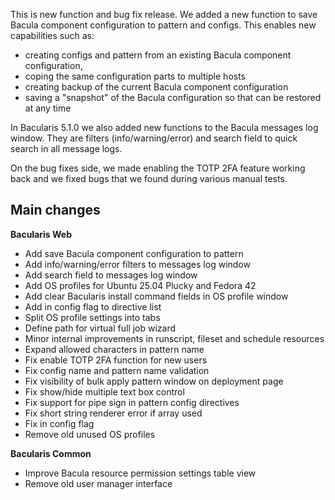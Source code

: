 
This is new function and bug fix release. We added a new function to save Bacula
component configuration to pattern and configs. This enables new capabilities
such as:

 * creating configs and pattern from an existing Bacula component configuration,
 * coping the same configuration parts to multiple hosts
 * creating backup of the current Bacula component configuration
 * saving a "snapshot" of the Bacula configuration so that can be restored at any time

In Bacularis 5.1.0 we also added new functions to the Bacula messages log window.
They are filters (info/warning/error) and search field to quick search in all message
logs.

On the bug fixes side, we made enabling the TOTP 2FA feature working back and we fixed
bugs that we found during various manual tests.

## Main changes

**Bacularis Web**

 * Add save Bacula component configuration to pattern
 * Add info/warning/error filters to messages log window
 * Add search field to messages log window
 * Add OS profiles for Ubuntu 25.04 Plucky and Fedora 42
 * Add clear Bacularis install command fields in OS profile window
 * Add in config flag to directive list
 * Split OS profile settings into tabs
 * Define path for virtual full job wizard
 * Minor internal improvements in runscript, fileset and schedule resources
 * Expand allowed characters in pattern name
 * Fix enable TOTP 2FA function for new users
 * Fix config name and pattern name validation
 * Fix visibility of bulk apply pattern window on deployment page
 * Fix show/hide multiple text box control
 * Fix support for pipe sign in pattern config directives
 * Fix short string renderer error if array used
 * Fix in config flag
 * Remove old unused OS profiles

**Bacularis Common**

 * Improve Bacula resource permission settings table view
 * Remove old user manager interface

